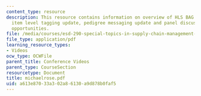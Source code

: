```yaml
---
content_type: resource
description: This resource contains information on overview of HLS BAG activities,
  item level tagging update, pedigree messaging update and panel discussion on joint
  opportunities.
file: /media/courses/esd-290-special-topics-in-supply-chain-management-spring-2005/a613e87033a302a86130a9d878b0faf5_michaelrose.pdf
file_type: application/pdf
learning_resource_types:
- Videos
ocw_type: OCWFile
parent_title: Conference Videos
parent_type: CourseSection
resourcetype: Document
title: michaelrose.pdf
uid: a613e870-33a3-02a8-6130-a9d878b0faf5
---
```

